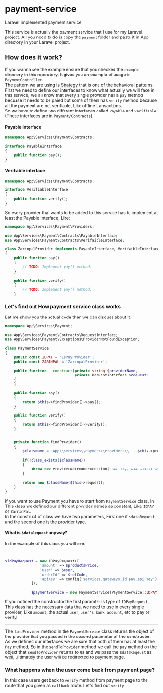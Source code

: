 # payment-service
Laravel implemented payment service 

This service is actually the payment service that I use for my Laravel project.
All you need to do is copy the ``payment`` folder and paste it in App directory in your Laravel project.

## How does it work?

If you wanna see the example ensure that you checked the ``example`` directory in this repository, It gives you an example of usage in ``PaymentController``.
<br>
The pattern we are using is [Strategy](https://refactoring.guru/design-patterns/strategy) that is one of the behavioral patterns. <br>
First we need to define our interfaces to know what actually we will face in this service, We all know that every single provider has a ``pay`` method becuase it needs to be paied but some of them has ``verify`` method because all the payment are not verifiable, Like offline transactions. <br>
So we have to define two different interfaces called ``Payable`` and ``Verifiable`` (These interfaces are in ``Payment/Contracts``).

#### Payable interface
```php
namespace App\Services\Payment\Contracts;

interface PayableInterface
{
    public function pay();
}
```

#### Verifiable interface
```php
namespace App\Services\Payment\Contracts;

interface VerifiableInterface
{
    public function verify();
}
```
So every provider that wants to be added to this service has to implement at least the Payable interface, Like:
```php
namespace App\Services\Payment\Providers;

use App\Services\Payment\Contracts\PayableInterface;
use App\Services\Payment\Contracts\VerifaibleInterface;

class ZarinpalProvider implements PayableInterface, VerifaibleInterface
{
    public function pay()
    {
        // TODO: Implement pay() method.
    }
    
    public function verify()
    {
        // TODO: Implement pay() method.
    }
```

### Let's find out How payment service class works

Let me show you the actual code then we can discuss about it.

```php
namespace App\Services\Payment;

use App\Services\Payment\Contracts\RequestInterface;
use App\Services\Payment\Exceptions\ProviderNotFoundException;

class PaymentService 
{
    public const IDPAY = 'IDPayProvider';
    public const ZARINPAL = 'ZarinpalProvider';

    public function __construct(private string $providerName, 
                                private RequestInterface $request)
    {
    }

    public function pay()
    {
        return $this->findProvider()->pay();
    }

    public function verify()
    {
        return $this->findProvider()->verify();
    }


    private function findProvider()
    {
        $className = 'App\\Services\\Payment\\Providers\\' . $this->providerName;
        
        if(!class_exists($className))
        {
            throw new ProviderNotFoundException('درگاه پرداخت انتخاب شده پیدا نشد');
        }

        return new $className($this->request);
    }
}

```

If you want to use Payment you have to start from ``PaymentService`` class. In This class we defined our different provider names as constant, Like ``IDPAY`` or ``ZarrinPal``. <br>
In the construct of class we have two parameters, First one if ``$dataRequest`` and the second one is the provider type. <br>
#### What is ``$dataRequest`` anyway?
In the example of this class you will see:
```php


$idPayRequest = new IDPayRequest([
                'amount' => $productsPrice,
                'user' => $user,
                'orderId' => $refCode,
                'apiKey' => config('services.gateways.id_pay.api_key'),
            ]);

            $paymentService = new PaymentService(PaymentService::IDPAY, $idPayRequest);
```
If you noticed the constructor the first paramter is type of ``IDPayRequest`` , This class has the necessary data that we need to use in every single provider, Like ``amount``, the actual ``user``, ``user's bank account``, etc to pay or verify!<br>

<hr>

The ``findProvider`` method in the ``PaymentService`` class returns the object of the provider that you passed in the second parameter of the constructor. <br>
As we defined our interfaces we are sure that both of them has at least the ``Pay`` method, So in the ``sendToProvider`` method we call the ``pay`` method on the object that ``sendToProvider`` returns to us and we pass the ``$dataReqeust`` as well, Ultimately the user will be redirected to payment page. <br>

### What happens when the user come back from payment page?
In this case users get back to ``verify`` method from payment page to the route that you given as ``callback`` route. Let's find out ``verify`` <br>

